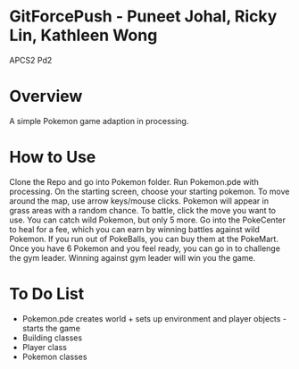 # GitForcePush - Puneet Johal, Ricky Lin, Kathleen Wong
APCS2 Pd2


# Overview #
  A simple Pokemon game adaption in processing. 

# How to Use #
  Clone the Repo and go into Pokemon folder. Run Pokemon.pde with processing. On the starting screen, choose your starting pokemon. To move around the map, use arrow keys/mouse clicks. Pokemon will appear in grass areas with a random chance. To battle, click the move you want to use. You can catch wild Pokemon, but only 5 more. Go into the PokeCenter to heal for a fee, which you can earn by winning battles against wild Pokemon. If you run out of PokeBalls, you can buy them at the PokeMart. Once you have 6 Pokemon and you feel ready, you can go in to challenge the gym leader. Winning against gym leader will win you the game. 

# To Do List #
* Pokemon.pde creates world + sets up environment and player objects - starts the game
* Building classes 
* Player class 
* Pokemon classes
